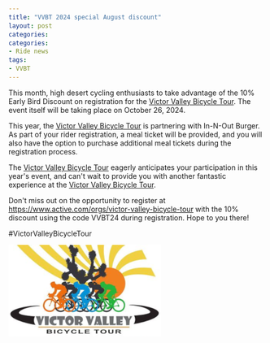 ```yaml
---
title: "VVBT 2024 special August discount"
layout: post
categories:
categories:
- Ride news
tags:
- VVBT
---
```


This month, high desert cycling enthusiasts to take advantage of the 10% Early Bird Discount on registration for the [Victor Valley Bicycle Tour](http://www.victorvalleybicycletour.com). The event itself will be taking place on October 26, 2024. 

This year, the [Victor Valley Bicycle Tour](http://www.victorvalleybicycletour.com) is partnering with In-N-Out Burger. As part of your rider registration, a meal ticket will be provided, and you will also have the option to purchase additional meal tickets during the registration process.

The [Victor Valley Bicycle Tour](http://www.victorvalleybicycletour.com) eagerly anticipates your participation in this year's event, and can't wait to provide you with another fantastic experience at the [Victor Valley Bicycle Tour](http://www.victorvalleybicycletour.com). 

Don't miss out on the opportunity to register at <https://www.active.com/orgs/victor-valley-bicycle-tour> with the 10% discount using the code VVBT24 during registration. Hope to you there! 

#VictorValleyBicycleTour

[![Victor Valley Bicycle Tour](/assets/img/2024/vvbt.png "Victor Valley Bicycle Tour")](https://www.active.com/orgs/victor-valley-bicycle-tour)
